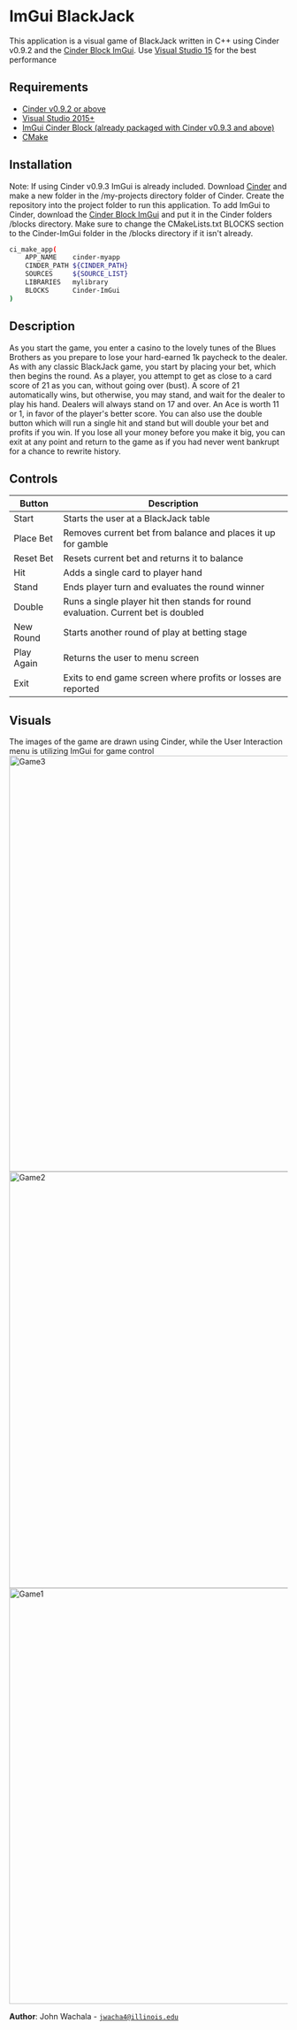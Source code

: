 # ImGui BlackJack

This application is a visual game of BlackJack written in C++ using Cinder v0.9.2 and the [Cinder Block ImGui](https://github.com/simongeilfus/Cinder-ImGui). Use [Visual Studio 15](https://visualstudio.microsoft.com/vs/older-downloads/) for the best performance

## Requirements
- [Cinder v0.9.2 or above](https://libcinder.org/download)
- [Visual Studio 2015+](https://visualstudio.microsoft.com/vs/older-downloads/)
- [ImGui Cinder Block (already packaged with Cinder v0.9.3 and above)](https://github.com/simongeilfus/Cinder-ImGui)
- [CMake](https://cmake.org/download/)

## Installation

Note: If using Cinder v0.9.3 ImGui is already included. 
Download [Cinder](https://libcinder.org/download) and make a new folder in the /my-projects directory folder of Cinder. Create the repository into the project folder to run this application. To add ImGui to Cinder, download the [Cinder Block ImGui](https://github.com/simongeilfus/Cinder-ImGui) and put it in the Cinder folders /blocks directory. 
Make sure to change the CMakeLists.txt BLOCKS section to the Cinder-ImGui folder in the /blocks directory if it isn't already.

```bash
ci_make_app(
    APP_NAME    cinder-myapp
    CINDER_PATH ${CINDER_PATH}
    SOURCES     ${SOURCE_LIST}
    LIBRARIES   mylibrary
    BLOCKS      Cinder-ImGui
)
```


## Description 

As you start the game, you enter a casino to the lovely tunes of the Blues Brothers as you prepare to lose your hard-earned 1k paycheck to the dealer. As with any classic BlackJack game, you start by placing your bet, which then begins the round. As a player, you attempt to get as close to a card score of 21 as you can, without going over (bust). A score of 21 automatically wins, but otherwise, you may stand, and wait for the dealer to play his hand. Dealers will always stand on 17 and over. An Ace is worth 11 or 1, in favor of the player's better score. You can also use the double button which will run a single hit and stand but will double your bet and profits if you win. If you lose all your money before you make it big, you can exit at any point and return to the game as if you had never went bankrupt for a chance to rewrite history.

## Controls
| Button | Description |
| --- | --- |
| Start | Starts the user at a BlackJack table |
| Place Bet | Removes current bet from balance and places it up for gamble |
| Reset Bet | Resets current bet and returns it to balance |
| Hit | Adds a single card to player hand |
| Stand | Ends player turn and evaluates the round winner |
| Double | Runs a single player hit then stands for round evaluation. Current bet is doubled |
| New Round | Starts another round of play at betting stage |
| Play Again | Returns the user to menu screen |
| Exit | Exits to end game screen where profits or losses are reported |

## Visuals

The images of the game are drawn using Cinder, while the User Interaction menu is utilizing ImGui for game control
<img width="752" alt="Game3" src="https://user-images.githubusercontent.com/55003777/81023493-de94da80-8e70-11ea-8914-afb1f1ac7a01.PNG">
<img width="753" alt="Game2" src="https://user-images.githubusercontent.com/55003777/81024287-4815e880-8e73-11ea-9d92-3e6e2e0ae642.PNG">
<img width="752" alt="Game1" src="https://user-images.githubusercontent.com/55003777/81024344-74ca0000-8e73-11ea-9d9c-42c50311474a.PNG">




**Author**: John Wachala - [`jwacha4@illinois.edu`](mailto:jwacha4@illinois.edu)
